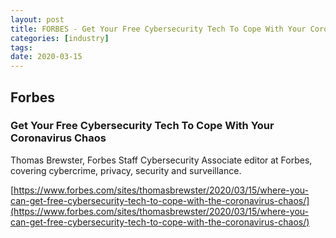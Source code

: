 ```yaml
---
layout: post
title: FORBES - Get Your Free Cybersecurity Tech To Cope With Your Coronavirus Chaos
categories: [industry]
tags:
date: 2020-03-15
---
```


## Forbes
### Get Your Free Cybersecurity Tech To Cope With Your Coronavirus Chaos
Thomas Brewster, Forbes Staff
Cybersecurity
Associate editor at Forbes, covering cybercrime, privacy, security and surveillance.

[https://www.forbes.com/sites/thomasbrewster/2020/03/15/where-you-can-get-free-cybersecurity-tech-to-cope-with-the-coronavirus-chaos/](https://www.forbes.com/sites/thomasbrewster/2020/03/15/where-you-can-get-free-cybersecurity-tech-to-cope-with-the-coronavirus-chaos/)